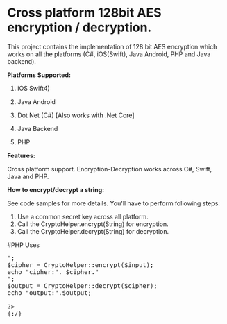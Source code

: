 Cross platform 128bit AES encryption / decryption.
========
This project contains the implementation of 128 bit AES encryption which works on all the platforms (C#, iOS(Swift), Java Android, PHP and Java backend). 

<b>Platforms Supported:</b>

1. iOS Swift4)

2. Java Android

3. Dot Net (C#) [Also works with .Net Core]

4. Java Backend

5. PHP

<b>Features:</b>

Cross platform support. Encryption-Decryption works across C#, Swift, Java and PHP. 


<b>How to encrypt/decrypt a string:</b>

See code samples for more details. You'll have to perform following steps:

1. Use a common secret key across all platform.
2. Call the CryptoHelper.encrypt(String) for encryption.
3. Call the CryptoHelper.decrypt(String) for decryption.

#PHP Uses
<pre>
<?php
{::nomarkdown}
include_once "./Helper/CryptoHelper.php";

$input = "Text to encrypt";
echo "input:". $input."</br>";
$cipher = CryptoHelper::encrypt($input);
echo "cipher:". $cipher."</br>";
$output = CryptoHelper::decrypt($cipher);
echo "output:".$output;

?>
{:/}
</pre>
